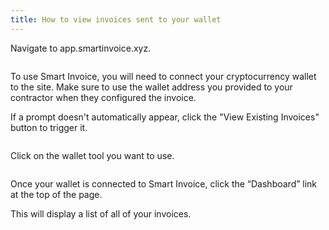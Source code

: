 ```yaml
---
title: How to view invoices sent to your wallet
---
```


Navigate to app.smartinvoice.xyz.

![]()

To use Smart Invoice, you will need to connect your cryptocurrency wallet to the site. Make sure to use the wallet address you provided to your contractor when they configured the invoice.

If a prompt doesn't automatically appear, click the "View Existing Invoices" button to trigger it.

![]()

Click on the wallet tool you want to use.

![]()

Once your wallet is connected to Smart Invoice, click the “Dashboard” link at the top of the page.

This will display a list of all of your invoices.

![]()